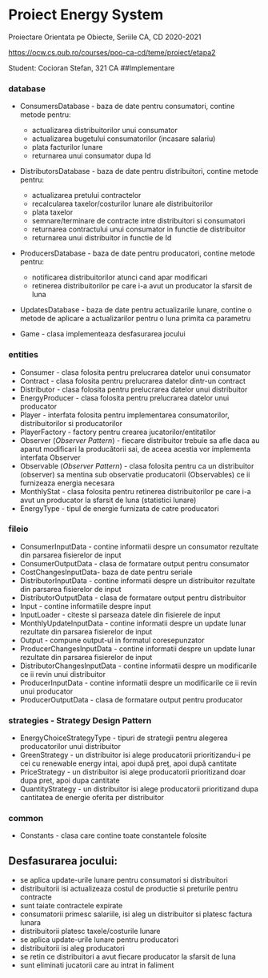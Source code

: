 # Proiect Energy System 

Proiectare Orientata pe Obiecte, Seriile CA, CD
2020-2021

<https://ocw.cs.pub.ro/courses/poo-ca-cd/teme/proiect/etapa2>

Student: Cocioran Stefan, 321 CA
##Implementare
### database
* ConsumersDatabase - baza de date pentru consumatori, contine metode pentru:
    * actualizarea distribuitorilor unui consumator
    * actualizarea bugetului consumatorilor (incasare salariu)
    * plata facturilor lunare
    * returnarea unui consumator dupa Id
  
* DistributorsDatabase - baza de date pentru distribuitori, contine metode pentru:
    * actualizarea pretului contractelor
    * recalcularea taxelor/costurilor lunare ale distribuitorilor
    * plata taxelor
    * semnare/terminare de contracte intre distribuitori si consumatori
    * returnarea contractului unui consumator in functie de distribuitor
    * returnarea unui distribuitor in functie de Id
 
* ProducersDatabase - baza de date pentru producatori, contine metode pentru:
    * notificarea distribuitorilor atunci cand apar modificari
    * retinerea distribuitorilor pe care i-a avut un producator la sfarsit de luna
    
* UpdatesDatabase - baza de date pentru actualizarile lunare, contine o metode de aplicare a actualizarilor
 			pentru o luna primita ca parametru
 
* Game - clasa implementeaza desfasurarea jocului
    
### entities
* Consumer - clasa folosita pentru prelucrarea datelor unui consumator
* Contract - clasa folosita pentru prelucrarea datelor dintr-un contract
* Distributor - clasa folosita pentru prelucrarea datelor unui distribuitor
* EnergyProducer - clasa folosita pentru prelucrarea datelor unui producator
* Player - interfata folosita pentru implementarea consumatorilor, distribuitorilor si producatorilor
* PlayerFactory - factory pentru crearea jucatorilor/entitatilor
* Observer (*Observer Pattern*) - fiecare distribuitor trebuie sa afle daca au aparut modificari la producătorii sai,
de aceea acestia vor implementa interfata Observer
* Observable (*Observer Pattern*) - clasa folosita pentru ca un distribuitor (observer) sa mentina sub observatie producatorii (Observables) ce ii
furnizeaza energia necesara
* MonthlyStat - clasa folosita pentru retinerea distribuitorilor pe care i-a avut un producator la sfarsit de luna (statistici lunare)
* EnergyType - tipul de energie furnizata de catre producatori

 
### fileio
* ConsumerInputData - contine informatii despre un consumator rezultate din parsarea fisierelor de input
* ConsumerOutputData - clasa de formatare output pentru consumator 
* CostChangesInputData- baza de date pentru seriale
* DistributorInputData - contine informatii despre un distribuitor rezultate din parsarea fisierelor de input
* DistributorOutputData -  clasa de formatare output pentru distribuitor
* Input - contine informatiile despre input
* InputLoader - citeste si parseaza datele din fisierele de input
* MonthlyUpdateInputData - contine informatii despre un update lunar rezultate din parsarea fisierelor de input
* Output - compune output-ul in formatul coresepunzator
* ProducerChangesInputData - contine informatii despre un update lunar rezultate din parsarea fisierelor de input
* DistributorChangesInputData -  contine informatii despre un modificarile ce ii revin unui distribuitor
* ProducerInputData - contine informatii despre un modificarile ce ii revin unui producator
* ProducerOutputData - clasa de formatare output pentru producator

### strategies - Strategy Design Pattern
* EnergyChoiceStrategyType - tipuri de strategii pentru alegerea producatorilor unui distribuitor
* GreenStrategy - un distribuitor isi alege producatorii prioritizandu-i pe cei cu renewable energy intai, apoi după preț, apoi după cantitate
* PriceStrategy - un distribuitor isi alege producatorii prioritizand doar dupa pret, apoi dupa cantitate
* QuantityStrategy - un distribuitor isi alege producatorii prioritizand dupa cantitatea de energie oferita per distribuitor
### common
* Constants - clasa care contine toate constantele folosite

 ## Desfasurarea jocului:
   * se aplica update-urile lunare pentru consumatori si distribuitori
   * distribuitorii isi actualizeaza costul de productie si preturile pentru contracte
   * sunt taiate contractele expirate
   * consumatorii primesc salariile, isi aleg un distribuitor si platesc factura lunara
   * distribuitorii platesc taxele/costurile lunare
   * se aplica update-urile lunare pentru producatori
   * distribuitorii isi aleg producatori
   * se retin ce distribuitori a avut fiecare producator la sfarsit de luna
   * sunt eliminati jucatorii care au intrat in faliment
  
